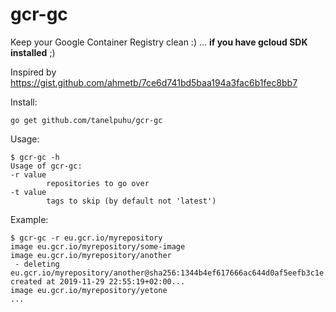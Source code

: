 # gcr-gc

Keep your Google Container Registry clean :) ... **if you have gcloud SDK installed** ;)

Inspired by https://gist.github.com/ahmetb/7ce6d741bd5baa194a3fac6b1fec8bb7

Install:

    go get github.com/tanelpuhu/gcr-gc

Usage:

    $ gcr-gc -h
    Usage of gcr-gc:
    -r value
            repositories to go over
    -t value
            tags to skip (by default not 'latest')

Example:

    $ gcr-gc -r eu.gcr.io/myrepository
    image eu.gcr.io/myrepository/some-image
    image eu.gcr.io/myrepository/another
     - deleting eu.gcr.io/myrepository/another@sha256:1344b4ef617666ac644d0af5eefb3c1e... created at 2019-11-29 22:55:19+02:00...
    image eu.gcr.io/myrepository/yetone
    ...
